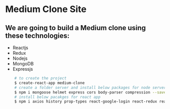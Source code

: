 # Medium Clone Site

## We are going to build a Medium clone using these technologies:

- Reactjs
- Redux
- Nodejs
- MongoDB
- Expressjs

```bash
    # to create the project
    $ create-react-app medium-clone
    # create a folder server and install below packages for node server
    $ npm i mongoose helmet express cors body-parser compression --save
    # install below pacakges for react app
    $ npm i axios history prop-types react-google-login react-redux react-router react-router-dom react-router-redux react-scripts redux redux-devtools-extension redux-logger redux-thunk --save
```
